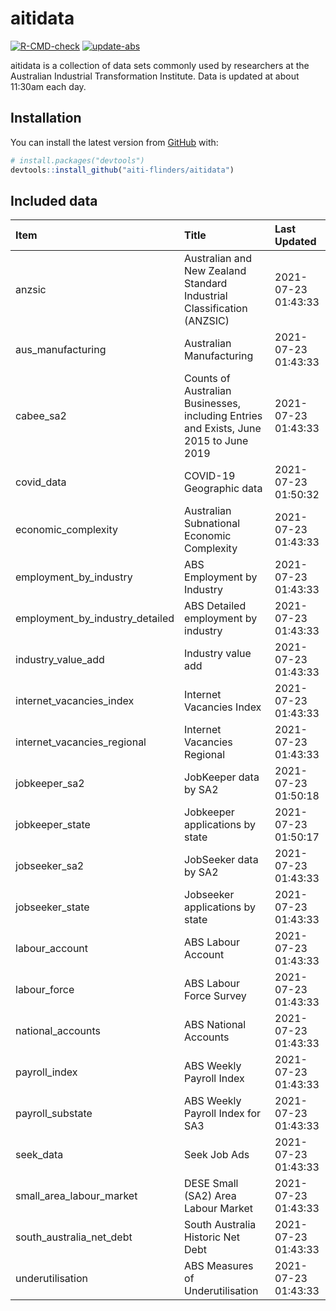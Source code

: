 
<!-- README.md is generated from README.Rmd. Please edit that file -->

# aitidata

<!-- badges: start -->

[![R-CMD-check](https://github.com/aiti-flinders/aitidata/actions/workflows/R-CMD-check.yaml/badge.svg)](https://github.com/aiti-flinders/aitidata/actions/workflows/R-CMD-check.yaml)
[![update-abs](https://github.com/aiti-flinders/aitidata/workflows/update-abs/badge.svg)](https://github.com/aiti-flinders/aitidata/actions)
<!-- badges: end -->

aitidata is a collection of data sets commonly used by researchers at
the Australian Industrial Transformation Institute. Data is updated at
about 11:30am each day.

## Installation

You can install the latest version from [GitHub](https://github.com/)
with:

``` r
# install.packages("devtools")
devtools::install_github("aiti-flinders/aitidata")
```

## Included data

| Item                               | Title                                                                                 | Last Updated        |
| :--------------------------------- | :------------------------------------------------------------------------------------ | :------------------ |
| anzsic                             | Australian and New Zealand Standard Industrial Classification (ANZSIC)                | 2021-07-23 01:43:33 |
| aus\_manufacturing                 | Australian Manufacturing                                                              | 2021-07-23 01:43:33 |
| cabee\_sa2                         | Counts of Australian Businesses, including Entries and Exists, June 2015 to June 2019 | 2021-07-23 01:43:33 |
| covid\_data                        | COVID-19 Geographic data                                                              | 2021-07-23 01:50:32 |
| economic\_complexity               | Australian Subnational Economic Complexity                                            | 2021-07-23 01:43:33 |
| employment\_by\_industry           | ABS Employment by Industry                                                            | 2021-07-23 01:43:33 |
| employment\_by\_industry\_detailed | ABS Detailed employment by industry                                                   | 2021-07-23 01:43:33 |
| industry\_value\_add               | Industry value add                                                                    | 2021-07-23 01:43:33 |
| internet\_vacancies\_index         | Internet Vacancies Index                                                              | 2021-07-23 01:43:33 |
| internet\_vacancies\_regional      | Internet Vacancies Regional                                                           | 2021-07-23 01:43:33 |
| jobkeeper\_sa2                     | JobKeeper data by SA2                                                                 | 2021-07-23 01:50:18 |
| jobkeeper\_state                   | Jobkeeper applications by state                                                       | 2021-07-23 01:50:17 |
| jobseeker\_sa2                     | JobSeeker data by SA2                                                                 | 2021-07-23 01:43:33 |
| jobseeker\_state                   | Jobseeker applications by state                                                       | 2021-07-23 01:43:33 |
| labour\_account                    | ABS Labour Account                                                                    | 2021-07-23 01:43:33 |
| labour\_force                      | ABS Labour Force Survey                                                               | 2021-07-23 01:43:33 |
| national\_accounts                 | ABS National Accounts                                                                 | 2021-07-23 01:43:33 |
| payroll\_index                     | ABS Weekly Payroll Index                                                              | 2021-07-23 01:43:33 |
| payroll\_substate                  | ABS Weekly Payroll Index for SA3                                                      | 2021-07-23 01:43:33 |
| seek\_data                         | Seek Job Ads                                                                          | 2021-07-23 01:43:33 |
| small\_area\_labour\_market        | DESE Small (SA2) Area Labour Market                                                   | 2021-07-23 01:43:33 |
| south\_australia\_net\_debt        | South Australia Historic Net Debt                                                     | 2021-07-23 01:43:33 |
| underutilisation                   | ABS Measures of Underutilisation                                                      | 2021-07-23 01:43:33 |
